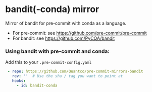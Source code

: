 bandit(-conda) mirror
========================

Mirror of bandit for pre-commit with conda as a language.

* For pre-commit: see https://github.com/pre-commit/pre-commit
* For bandit: see https://github.com/PyCQA/bandit

### Using bandit with pre-commit and conda:

Add this to your `.pre-commit-config.yaml`

```yaml
 - repo: https://github.com/Quantco/pre-commit-mirrors-bandit
   rev: ''  # Use the sha / tag you want to point at
   hooks:
     - id: bandit-conda
```
